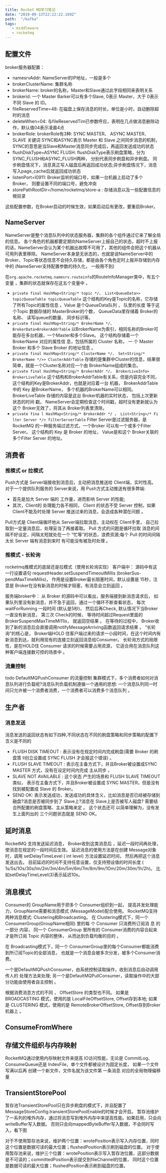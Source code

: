 ```yaml
---
title: Rocket MQ学习笔记
date: "2019-09-13T22:22:22.169Z"
path:  "/kafka"
tags:
   - middleware
   - rocketmq
---
```




## 配置文件
broker服务器配置：
* namesrvAddr: NameServer的IP地址，一般是多个
* brokerClusterName: 集群名称
* brokerName: broker的名称，Master和Slave通过此字段相同来表明关系
* brokerid: 一个 Master Barker可以有多个Slave, 0表示 Master，大于 0表示不同 Slave 的 ID。
* fileReservedTime=48: 在磁盘上保存消息的时长，单位是小时，自动删除超时的消息
* deleteWhen=04: 与fileReservedTim巳参数呼应，表明在几点做消息删除动作，默认值04表示凌晨4点
* brokerRole: brokerRole有3种: SYNC MASTER、 ASYNC MASTER、 SLAVE
  关键词 SYNC和ASYNC表示 Master 和 Slave 之间同步消息的机制， SYNC的意思是当Slave和Master消息同步完成后，再返回发送成功的状态
* flushDiskType=ASYNC FLUSH: flushDiskType表示刷盘策略，分为SYNC_FLUSH和ASYNC_FLUSH两种，
  分别代表同步刷盘和异步刷盘。 同步刷盘情况下，消息真正写人磁盘后再返回成功状态;异步刷盘情况下，消息写入page_cache后就返回成功状态
* listenPort=l0911: Broker监听的端口号，如果一台机器上启动了多个 Broker， 则要设置不同的端口号，避免冲突
* storePathRootDir=/home/rocketmq/store-a : 存储消息以及一些配置信息的根目录

这些配置参数，在Broker启动的时候生效，如果启动后有更改，要重启Broker。

## NameServer
NameServer是整个消息队列中的状态服务器，集群的各个组件通过它来了解全局的信息。
各个角色的机器都要定期向NameServer上报自己的状态，超时不上报的话，NameServer会认为某个机器出故障不可用了，其他的组件会把这个机器从可用列表里移除。
NameServer本身是无状态的，也就是说NameServer中的Broker、Topic等状态信息不会持久存储，都是由各个角色定时上报并存储到内存中的
(NameServer支持配置参数的持久化， 一般用不到)

在`org.apache.rocketmq.namesrv.routeinfo`的RouteInfoManager类中，有五个变量 ，集群的状态就保存在这五个变量中 。
* `private final HashMap<String/* topic */， List<QueueData>> topicQueueTable topicQueueTable` 
   这个结构的Key是Topic的名称，它存储了所有Topic的属性信息 。Value 是个QueueData队列 ， 队里的长度 等于这个Topic 数据存储的 MasterBroker的个数，
   QueueData里存储着 Broker的名称、 读写queue的数量、 同步标识等。
* `private final HashMap<String/* BrokerName */， BrokerData>BrokerAddrTable`
  以BrokerName为索引，相同名称的Broker可能存在多台机器，一个Master和多个Slave。 
  这个结构存储着一个 BrokerName 对应的属性信 息，包括所属的 Cluster 名称， 一 个 Master Broker 和多个 Slave Broker 的地址信息 。
* `private final HashMap<String/* ClusterName */， Set<String/* BrokerName */>> ClusterAddrTable`
  存储的是集群中Cluster的信息，结果很简单，就是一个Cluster名称对应一个由 BrokerName组成的集合。
* `private final HashMap<String/* BrokerAddr */， BrokerLiveInfo> BrokerLiveTable`
  这个结构和BrokerAddrTable有关系，但是内容完全不同，这个结构的Key是BrokerAddr，也就是对应着一台 机器， 
  BrokerAddrTable 中的 Key 是BrokerName， 多个机器的BrokerName可以相同。 BrokerLiveTable 存储的内容是这台 Broker机器的实时状态，
  包括上次更新状态的时间 戳， NameServer会定期检查这个时间戳，超时没有更新就认为这个 Broker无效了，将其从 Broker列表里清除。
* `private fina l HashMap<String/* BrokerAddr */ ， List<String>/* Fi lter Server */> filterServerTable`
  Filter Server是过滤服务器，是RocketMQ 的一种服务端过滤方式，一个Broker 可以有一个或多个Filter Server。 
  这个结构的 Key 是 Broker 的地址， Value是和这个 Broker关联的多个Filter Server 的地址。


## 消费者

### 推模式 or 拉模式

Push方式是 Server端接收到消息后，主动把消息推送给 Client端，实时性高。
对于一个提供队列服务的 Server来说，用 Push方式主动推送有很多弊端: 
* 首先是加大 Server 端的 工作量，进而影响 Server 的性能;
* 其次，Client的 处理能力各不相同， Client 的状态不受 Server 控制，如果Client不能及时处理 Server 推送过来的消息，会造成各种潜在问题 。

Pull方式是 Client端循环地从 Server端拉取消息，主动权在 Client手里， 自己拉取到一定量消息后，处理妥当了再接着取。 
Pull 方式的问题是循环拉取 消息的间隔不好设定，间隔太短就处在一个 “忙等”的状态，浪费资源;每个
Pull 的时间间隔太长 Server 端有消息到来时 有可能没有被及时处理 。

### 推模式 - 长轮询
rocketmq推模式的底层还是拉模式（使用长轮询实现）
客户端中：
源码中有这一行设置语句 requestHeader.setSuspendTimeoutMillis (brokerSus- pendMaxTimeMillis)，
作用是设置Broker最长阻塞时间，默认设置是 15秒，注 意是 Broker在没有新消息的时候才阻塞，有消息会立刻返回 。

服务端broker中：
从 Broker 的源码中可以看出，服务端接到新消息请求后， 如果队列里没有新消息，并不急于返回，通过一个循环不断查看状态，
每次 waitForRunning 一段时间 (默认是5秒)， 然后后再Check, 默认情况下当Broker一直没有新消息， 
第三次 Check的时候， 等待时间超过Request里面的 BrokerSuspendMaxTimeMi11is， 就返回空结果 。 
在等待的过程中， Broker收到了新的消息后会直接调用notifyMessageArriving函数返回请求结果 。 
“长轮询”的核心是， Broker端HOLD 住客户端过来的请求一小段时间，在这个时间内有新消息到达，就利用现有的连接立刻返回消息给Consumer。
长轮询方式的局限性，是在HOLD住 Consumer 请求的时候需要占用资源， 它适合用在消息队列这种客户端连接数可控的场景中 。

### 流量控制
todo DefaultMQPushConsumer 的流量控制
集群模式下，多个消费者如何对消息队列进行负载呢?消息队列负载机制遵循一个通用的思想: 
一个消息队列同一时间只允许被一个消费者消费，一个消费者可以消费多个消息队列 。

## 生产者
### 消息发送
消息发送的返回状态有如下四种,不同状态在不同的刷盘策略和同步策略的配置下含义是不同的
* FLUSH DISK TIMEOUT : 表示没有在规定时间内完成刷盘(需要 Broker 的刷盘策 Il创立设置成 SYNC FLUSH 才会报这个错误) 。
* FLUSH SLAVE TIMEOUT : 表示在主备方式下，并且Broker被设置成SYNC MASTER 方式，没有在设定时间内完成 主从同步 。
* SLAVE NOT AVAILABLE : 这个状态 产生的场景和 FLUSH SLAVE TIMEOUT 类似， 
  表示在主备方式下，并且Broker被设置成 SYNC MASTER，但是没有找到被配置成 Slave 的 Broker。
* SEND OK: 表示发送成功，发送成功的具体含义，比如消息是否已经被存储到融盘?消息是否被同步到了 Slave上?消息在 Slave上是否被写人磁盘?
  需要结合所配置的刷盘策略、主从策略来定 。 这个状态还可 以简单理解为，没有发生上面列出的 三个问题状态就是 SEND OK。

## 延时消息
RocketMQ 支持发送延迟消息， Broker收到这类消息后 ，延迟一段时间再处理， 使消息在规定的一段时间后生效。
延迟消息的使用方法是在创建 Message对象时，调用 setDelayTimeLevel ( int level) 方法设置延迟时间， 然后再把这个消息发送出去。 
目前延迟的时间不支持任意设置，仅支持预设值的时间长度 ( 1s/5s/1Os/30s/Im/2m/3m/4m/5m/6m/7m/8m/9m/1Om/20m/30m/1h/2h)。 
比如setDelayTimeLevel(3)表示延迟10s。

## 消息模式
Consumer的 GroupName用于把多个 Consumer组织到一起， 提高并发处理能力，GroupName需要和消息模式 (MessageModel)配合使用。
RocketMQ支持两种消息模式: Clustering和Broadcasting。
在 Clustering模式下，同一个 ConsumerGroup(GroupName相同) 里的每 个 Consumer 只消费所订阅消 息 的一部分 内容， 
同一个 ConsumerGroup 里所有的 Consumer消费的内容合起来才是所订阅 Topic 内容的整体， 从而达到负载均衡的目的 。

在 Broadcasting模式下，同一个 ConsumerGroup里的每个Consumer都能消费到所订阅Topic的全部消息，
也就是一个消息会被多次分发，被多个Consumer消费。


一个是DefaultMQPushConsumer，由系统控制读取操作，收到消息后自动调用传人的 处理方法来处理;
另一个是DefaultMQPullConsumer，读取操作中的大部分功能由使用者自主控制 。

根据消费消息方式的不同 ， OffsetStore 的类型也不同。 
如果是 BROADCASTING 模式，使用的是 LocalFileOffsetStore, Offset存到本地;
如果是 CLUSTERING 模式，使用的是 RemoteBrokerOffsetStore, Offset存到Broker机器上 。


## ConsumeFromWhere


## 存储文件组织与内存映射
RocketMQ通过使用内存映射文件来提高 IO访问性能，无论是 CommitLog、 ConsumeQueue还是 IndexFile，单个文件都被设计为固定长度，
如果一个文件写满以后再 创建一个新文件，文件名就为该文件第 一条消息 对应的全局物理偏移量

## TransientStorePool
暂存池TransientStorePool只在异步刷盘的模式下，并且配置了MessageStoreConfig.transientStorePoolEnable的时候才会开启。
暂存池维护了一系列的堆外内存，通过将消息写到堆外内存中来提高性能。如果启用，只会向writeBuffer写入数据。
否则只会向mappedByteBuffer写入数据，不会同时写入，看下图

对于不使用暂存池来说，维护两个位置：wrotePosition表示写入内存位置，同时这个位置是数据可读的最大位置；flushedPosition表示刷到磁盘的位置。
对于使用暂存池来说，维护三个位置：wrotePosition表示写入暂存池位置，这部分数据是不可读的；committedPosition表示提交到fileChannel的位置，
同时这个位置是数据可读的最大位置；flushedPosition表示刷到磁盘的位置。